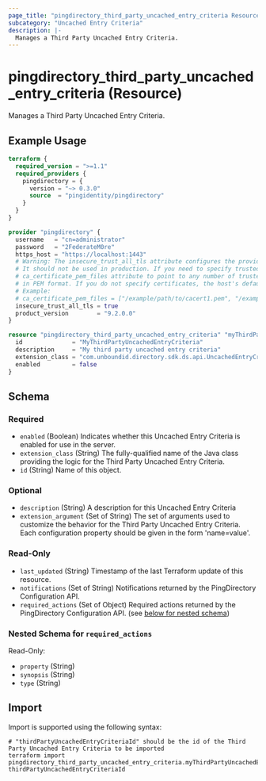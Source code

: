 ```yaml
---
page_title: "pingdirectory_third_party_uncached_entry_criteria Resource - terraform-provider-pingdirectory"
subcategory: "Uncached Entry Criteria"
description: |-
  Manages a Third Party Uncached Entry Criteria.
---
```


# pingdirectory_third_party_uncached_entry_criteria (Resource)

Manages a Third Party Uncached Entry Criteria.

## Example Usage

```terraform
terraform {
  required_version = ">=1.1"
  required_providers {
    pingdirectory = {
      version = "~> 0.3.0"
      source  = "pingidentity/pingdirectory"
    }
  }
}

provider "pingdirectory" {
  username   = "cn=administrator"
  password   = "2FederateM0re"
  https_host = "https://localhost:1443"
  # Warning: The insecure_trust_all_tls attribute configures the provider to trust any certificate presented by the PingDirectory server.
  # It should not be used in production. If you need to specify trusted CA certificates, use the
  # ca_certificate_pem_files attribute to point to any number of trusted CA certificate files
  # in PEM format. If you do not specify certificates, the host's default root CA set will be used.
  # Example:
  # ca_certificate_pem_files = ["/example/path/to/cacert1.pem", "/example/path/to/cacert2.pem"]
  insecure_trust_all_tls = true
  product_version        = "9.2.0.0"
}

resource "pingdirectory_third_party_uncached_entry_criteria" "myThirdPartyUncachedEntryCriteria" {
  id              = "MyThirdPartyUncachedEntryCriteria"
  description     = "My third party uncached entry criteria"
  extension_class = "com.unboundid.directory.sdk.ds.api.UncachedEntryCriteria"
  enabled         = false
}
```

<!-- schema generated by tfplugindocs -->
## Schema

### Required

- `enabled` (Boolean) Indicates whether this Uncached Entry Criteria is enabled for use in the server.
- `extension_class` (String) The fully-qualified name of the Java class providing the logic for the Third Party Uncached Entry Criteria.
- `id` (String) Name of this object.

### Optional

- `description` (String) A description for this Uncached Entry Criteria
- `extension_argument` (Set of String) The set of arguments used to customize the behavior for the Third Party Uncached Entry Criteria. Each configuration property should be given in the form 'name=value'.

### Read-Only

- `last_updated` (String) Timestamp of the last Terraform update of this resource.
- `notifications` (Set of String) Notifications returned by the PingDirectory Configuration API.
- `required_actions` (Set of Object) Required actions returned by the PingDirectory Configuration API. (see [below for nested schema](#nestedatt--required_actions))

<a id="nestedatt--required_actions"></a>
### Nested Schema for `required_actions`

Read-Only:

- `property` (String)
- `synopsis` (String)
- `type` (String)

## Import

Import is supported using the following syntax:

```shell
# "thirdPartyUncachedEntryCriteriaId" should be the id of the Third Party Uncached Entry Criteria to be imported
terraform import pingdirectory_third_party_uncached_entry_criteria.myThirdPartyUncachedEntryCriteria thirdPartyUncachedEntryCriteriaId
```

